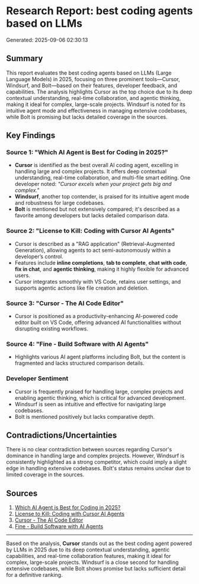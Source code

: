 # Research Report: best coding agents based on LLMs

Generated: 2025-09-06 02:30:13

## Summary

This report evaluates the best coding agents based on LLMs (Large Language Models) in 2025, focusing on three prominent tools—Cursor, Windsurf, and Bolt—based on their features, developer feedback, and capabilities. The analysis highlights Cursor as the top choice due to its deep contextual understanding, real-time collaboration, and agentic thinking, making it ideal for complex, large-scale projects. Windsurf is noted for its intuitive agent mode and effectiveness in managing extensive codebases, while Bolt is promising but lacks detailed coverage in the sources.

## Key Findings

### Source 1: "Which AI Agent is Best for Coding in 2025?"

- **Cursor** is identified as the best overall AI coding agent, excelling in handling large and complex projects. It offers deep contextual understanding, real-time collaboration, and multi-file smart editing. One developer noted: *"Cursor excels when your project gets big and complex."*
- **Windsurf**, another top contender, is praised for its intuitive agent mode and robustness for large codebases.
- **Bolt** is mentioned but not extensively compared; it's described as a favorite among developers but lacks detailed comparison data.

### Source 2: "License to Kill: Coding with Cursor AI Agents"

- Cursor is described as a "RAG application" (Retrieval-Augmented Generation), allowing agents to act semi-autonomously within a developer’s control.
- Features include **inline completions**, **tab to complete**, **chat with code**, **fix in chat**, and **agentic thinking**, making it highly flexible for advanced users.
- Cursor integrates smoothly with VS Code, retains user settings, and supports agentic actions like file creation and deletion.

### Source 3: "Cursor - The AI Code Editor"

- Cursor is positioned as a productivity-enhancing AI-powered code editor built on VS Code, offering advanced AI functionalities without disrupting existing workflows.

### Source 4: "Fine - Build Software with AI Agents"

- Highlights various AI agent platforms including Bolt, but the content is fragmented and lacks structured comparison details.

### Developer Sentiment

- Cursor is frequently praised for handling large, complex projects and enabling agentic thinking, which is critical for advanced development.
- Windsurf is seen as intuitive and effective for navigating large codebases.
- Bolt is mentioned positively but lacks comparative depth.

## Contradictions/Uncertainties

There is no clear contradiction between sources regarding Cursor's dominance in handling large and complex projects. However, Windsurf is consistently highlighted as a strong competitor, which could imply a slight edge in handling extensive codebases. Bolt's status remains unclear due to limited coverage in the sources.

## Sources

1. [Which AI Agent is Best for Coding in 2025?](https://medium.com/h7w/which-ai-agent-is-best-for-coding-in-2025-6c45c6e487ab)
2. [License to Kill: Coding with Cursor AI Agents](https://levelup.gitconnected.com/license-to-kill-coding-with-cursor-ai-agents-1df3d6a0bfe8?gi=96b7150d1f0d)
3. [Cursor - The AI Code Editor](https://aiagenthubs.com/agent/cursor)
4. [Fine - Build Software with AI Agents](https://e2b.dev/ai-agents/fine)

---

Based on the analysis, **Cursor** stands out as the best coding agent powered by LLMs in 2025 due to its deep contextual understanding, agentic capabilities, and real-time collaboration features, making it ideal for complex, large-scale projects. Windsurf is a close second for handling extensive codebases, while Bolt shows promise but lacks sufficient detail for a definitive ranking.